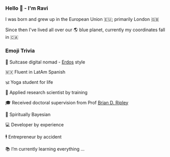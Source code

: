 ### Hello 👋 - I'm Ravi


I was born and grew up in󠁧󠁢󠁥󠁮󠁧󠁿󠁮󠁧󠁿 the European Union 🇪🇺; primarily London 🇬🇧

Since then I've lived all over our 🌎 blue planet, currently my coordinates fall in 🇨🇦

### Emoji Trivia

🛄 Suitcase digital nomad - [Erdos](https://en.wikipedia.org/wiki/Paul_Erd%C5%91s) style

🇲🇽 Fluent in LatAm Spanish

🕉️ Yoga student for life

🥼 Applied research scientist by training

🎓 Received doctoral supervision from Prof [Brian D. Ripley](https://en.wikipedia.org/wiki/Brian_D._Ripley) 

👻 Spiritually Bayesian

💻 Developer by experience

🕴️ Entrepreneur by accident

📚 I’m currently learning everything ...


